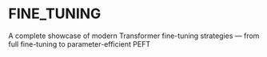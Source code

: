 # FINE_TUNING
A complete showcase of modern Transformer fine-tuning strategies — from full fine-tuning to parameter-efficient PEFT
